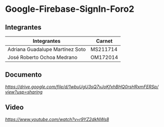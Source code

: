 # Google-Firebase-SignIn-Foro2

Integrantes
---
|Integrantes|Carnet|
|-----------|------|
|Adriana Guadalupe Martínez Soto| MS211714|
|José Roberto Ochoa Medrano |OM172014|

Documento 
-
_https://drive.google.com/file/d/1wbuUgU3sQ7vJoKfxhBHQ0rsHRxmFERSp/view?usp=sharing_

Video 
-
_https://www.youtube.com/watch?v=r9YZ2dkNWs8_
